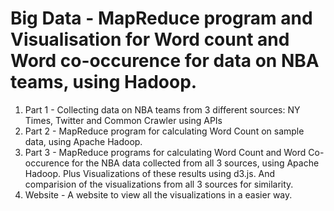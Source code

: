 # Big Data - MapReduce program and Visualisation for Word count and Word co-occurence for data on NBA teams, using Hadoop.

1. Part 1 - Collecting data on NBA teams from 3 different sources: NY Times, Twitter and Common Crawler using APIs
2. Part 2 - MapReduce program for calculating Word Count on sample data, using Apache Hadoop.
3. Part 3 - MapReduce programs for calculating Word Count and Word Co-occurence for the NBA data collected from all 3 sources, using Apache Hadoop. Plus Visualizations of these results using d3.js. And comparision of the visualizations from all 3 sources for similarity.
4. Website - A website to view all the visualizations in a easier way.
